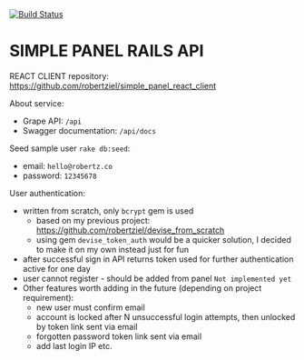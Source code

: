 <!-- Build Status -->
<a href="https://travis-ci.org/robertziel/simple_panel_rails_backend">
  <img src="https://travis-ci.org/robertziel/simple_panel_rails_backend.svg" alt="Build Status" />
</a>

# SIMPLE PANEL RAILS API

REACT CLIENT repository:
https://github.com/robertziel/simple_panel_react_client

About service:
* Grape API: `/api`
* Swagger documentation: `/api/docs`

Seed sample user `rake db:seed`:
* email: `hello@robertz.co`
* password: `12345678`

User authentication:
* written from scratch, only `bcrypt` gem is used
  * based on my previous project:
  https://github.com/robertziel/devise_from_scratch
  * using gem `devise_token_auth` would be a quicker solution, I decided to make it on my own instead just for fun
* after successful sign in API returns token used for further authentication active for one day
* user cannot register - should be added from panel `Not implemented yet`
* Other features worth adding in the future (depending on project requirement):
  * new user must confirm email
  * account is locked after N unsuccessful login attempts, then unlocked by token link sent via email
  * forgotten password token link sent via email
  * add last login IP etc.
